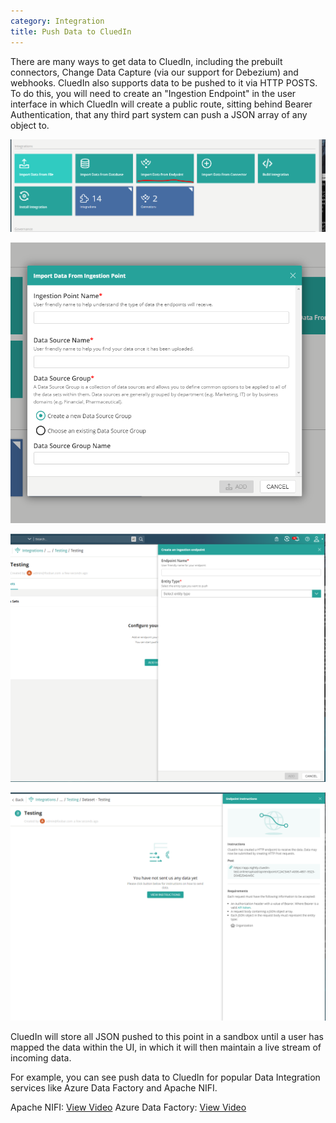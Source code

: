 ```yaml
---
category: Integration
title: Push Data to CluedIn
---
```


There are many ways to get data to CluedIn, including the prebuilt connectors, Change Data Capture (via our support for Debezium) and webhooks. CluedIn also supports data to be pushed to it via HTTP POSTS. To do this, you will need to create an "Ingestion Endpoint" in the user interface in which CluedIn will create a public route, sitting behind Bearer Authentication, that any third part system can push a JSON array of any object to. 

![Diagram](ingestion.PNG)

![Diagram](ingestion-setup.PNG)

![Diagram](ingestion-entitytype.PNG)

![Diagram](ingestion-endpoint.PNG)

CluedIn will store all JSON pushed to this point in a sandbox until a user has mapped the data within the UI, in which it will then maintain a live stream of incoming data. 

For example, you can see push data to CluedIn for popular Data Integration services like Azure Data Factory and Apache NIFI. 

Apache NIFI: [View Video](https://www.cluedin.com/version.3.2)
Azure Data Factory: [View Video](https://vimeo.com/521322930/70deff99bd)